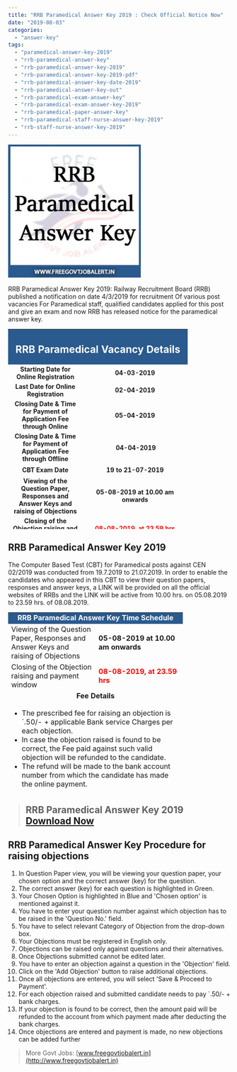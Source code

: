 ```yaml
---
title: "RRB Paramedical Answer Key 2019 : Check Official Notice Now"
date: "2019-08-03"
categories: 
  - "answer-key"
tags: 
  - "paramedical-answer-key-2019"
  - "rrb-paramedical-answer-key"
  - "rrb-paramedical-answer-key-2019"
  - "rrb-paramedical-answer-key-2019-pdf"
  - "rrb-paramedical-answer-key-date-2019"
  - "rrb-paramedical-answer-key-out"
  - "rrb-paramedical-exam-answer-key"
  - "rrb-paramedical-exam-answer-key-2019"
  - "rrb-paramedical-paper-answer-key"
  - "rrb-paramedical-staff-nurse-answer-key-2019"
  - "rrb-staff-nurse-answer-key-2019"
---
```


![RRB Paramedical Answer Key](images/RRB-Paramedical-Answer-Key-300x300.jpg)

RRB Paramedical Answer Key 2019: Railway Recruitment Board (RRB) published a notification on date 4/3/2019 for recruitment Of various post vacancies For Paramedical staff, qualified candidates applied for this post and give an exam and now RRB has released notice for the paramedical answer key.

<table style="border-collapse: collapse; width: 80.4907%; height: 451px;"><tbody><tr style="height: 33px;"><td style="width: 100%; background-color: #2a5a8e; text-align: center; height: 33px;" colspan="2"><h2><span style="color: #ffffff; font-size: 17pt;">RRB Paramedical Vacancy Details</span></h2></td></tr><tr style="height: 22px;"><td style="width: 53.0338%; text-align: center; height: 22px;"><strong>Starting Date for Online Registration</strong></td><td style="width: 46.9662%; text-align: center; height: 22px;"><strong>04-03-2019</strong></td></tr><tr style="height: 22px;"><td style="width: 53.0338%; text-align: center; height: 22px;"><strong>Last Date for Online Registration</strong></td><td style="width: 46.9662%; text-align: center; height: 22px;"><strong>02-04-2019</strong></td></tr><tr style="height: 44px;"><td style="width: 53.0338%; text-align: center; height: 44px;"><strong>Closing Date &amp; Time for Payment of Application Fee through Online</strong></td><td style="width: 46.9662%; text-align: center; height: 44px;"><strong>05-04-2019</strong></td></tr><tr style="height: 44px;"><td style="width: 53.0338%; text-align: center; height: 44px;"><strong>Closing Date &amp; Time for Payment of Application Fee through Offline</strong></td><td style="width: 46.9662%; text-align: center; height: 44px;"><strong>&nbsp;04-04-2019</strong></td></tr><tr style="height: 22px;"><td style="width: 53.0338%; text-align: center; height: 22px;"><strong>CBT Exam Date</strong></td><td style="width: 46.9662%; text-align: center; height: 22px;"><strong>19 to 21-07-2019</strong></td></tr><tr style="height: 44px;"><td style="width: 53.0338%; text-align: center; height: 44px;"><strong>Viewing of the Question Paper, Responses and Answer Keys and raising of Objections</strong></td><td style="width: 46.9662%; text-align: center; height: 44px;"><strong>05-08-2019 at 10.00 am onwards</strong></td></tr><tr style="height: 22px;"><td style="width: 53.0338%; text-align: center; height: 22px;"><strong>Closing of the Objection raising and payment window</strong></td><td style="width: 46.9662%; text-align: center; height: 22px;"><span style="color: #ff0000;"><strong>08-08-2019, at 23.59 hrs</strong></span></td></tr><tr style="height: 22px;"><td style="width: 53.0338%; text-align: center; height: 22px;"><strong>Total Vacancy</strong></td><td style="width: 46.9662%; text-align: center; height: 22px;"><strong>1923</strong></td></tr><tr style="height: 22px;"><td style="width: 53.0338%; text-align: center; height: 22px;"><strong>Download Answer Key</strong></td><td style="width: 46.9662%; text-align: center; height: 22px;"><span style="color: #ff0000;"><a style="color: #ff0000;" href="https://rrbot.onlineregistrationform.org/ObjectionTrackerPortalWeb/loginPage.jsp" target="_blank" rel="noopener noreferrer"><strong>Click Here</strong></a></span></td></tr><tr style="height: 22px;"><td style="width: 53.0338%; text-align: center; height: 22px;"><strong>Answer Key Notice</strong></td><td style="width: 46.9662%; text-align: center; height: 22px;"><span style="color: #ff0000;"><strong><a style="color: #ff0000;" href="https://freegovtjobalert.in/wp-content/uploads/2019/08/RRB-Paramedical-Staff-Answer-Key-Notice.pdf" target="_blank" rel="noopener noreferrer">Click Here</a></strong></span></td></tr><tr style="height: 22px;"><td style="width: 53.0338%; text-align: center; height: 22px;"><strong>Notice for Candidates Who Opted for Multiple Posts</strong></td><td style="width: 46.9662%; text-align: center; height: 22px;"><span style="color: #ff0000;"><strong><a style="color: #ff0000;" href="https://freegovtjobalert.in/wp-content/uploads/2019/08/Notice-RRB-Paramedical-Staff.pdf" target="_blank" rel="noopener noreferrer">Click Here</a></strong></span></td></tr><tr style="height: 22px;"><td style="width: 53.0338%; text-align: center; height: 22px;"><strong>Download CBT Admit Card</strong></td><td style="width: 46.9662%; text-align: center; height: 22px;"><span style="color: #ff0000;"><strong><a style="color: #ff0000;" href="https://rrbpmcallletter.onlineregistrationform.org/RRBAdmitCard/" target="_blank" rel="noopener noreferrer">Click Here</a></strong></span></td></tr><tr style="height: 22px;"><td style="width: 53.0338%; text-align: center; height: 22px;"><strong>Exam Date Notification</strong></td><td style="width: 46.9662%; text-align: center; height: 22px;"><span style="color: #ff0000;"><strong><a style="color: #ff0000;" href="https://freegovtjobalert.in/wp-content/uploads/2019/08/CBT-Exam-Date-RRB-Paramedical-Staff-Posts.pdf" target="_blank" rel="noopener noreferrer">Click Here</a></strong></span></td></tr><tr style="height: 22px;"><td style="width: 53.0338%; text-align: center; height: 22px;"><strong>RRB Paramedical Important Dates &amp; Times</strong></td><td style="width: 46.9662%; text-align: center; height: 22px;"><span style="color: #ff0000;"><strong><a style="color: #ff0000;" href="https://secunderabad.rrbregonline.org" target="_blank" rel="noopener noreferrer">Click Here</a></strong></span></td></tr><tr style="height: 22px;"><td style="width: 53.0338%; text-align: center; height: 22px;"><strong>Notification</strong></td><td style="width: 46.9662%; text-align: center; height: 22px;"><span style="color: #ff0000;"><strong><a style="color: #ff0000;" href="https://freegovtjobalert.in/wp-content/uploads/2019/08/RRB-Paramaedical-Staff-Notification.pdf" target="_blank" rel="noopener noreferrer">English</a> <span style="color: #000000;">|</span> <a style="color: #ff0000;" href="https://freegovtjobalert.in/wp-content/uploads/2019/08/RRB-Paramedical-Notification-In-Hindi.pdf" target="_blank" rel="noopener noreferrer">Hindi</a></strong></span></td></tr><tr style="height: 22px;"><td style="width: 53.0338%; text-align: center; height: 22px;"><strong>Official Website</strong></td><td style="width: 46.9662%; text-align: center; height: 22px;"><strong><a href="http://www.rrcb.gov.in/rrbs.html" target="_blank" rel="noopener noreferrer">http://www.rrcb.gov.in/rrbs.html</a></strong></td></tr></tbody></table>

## RRB Paramedical Answer Key 2019

The Computer Based Test (CBT) for Paramedical posts against CEN 02/2019 was conducted from 19.7.2019 to 21.07.2019. In order to enable the candidates who appeared in this CBT to view their question papers, responses and answer keys, a LINK will be provided on all the official websites of RRBs and the LINK will be active from 10.00 hrs. on 05.08.2019 to 23.59 hrs. of 08.08.2019.

<table style="border-collapse: collapse; width: 78.3878%; height: 404px;"><tbody><tr><td style="width: 50%; background-color: #2a5a8e; text-align: center;" colspan="2"><strong><span style="font-size: 12pt; color: #ffffff;">RRB Paramedical Answer Key Time Schedule</span></strong></td></tr><tr><td style="width: 50%;"><span style="font-size: 12pt;">Viewing of the Question Paper, Responses and Answer Keys and raising of Objections</span></td><td style="width: 50%;"><span style="font-size: 12pt;"><strong>05-08-2019 at 10.00 am onwards</strong></span></td></tr><tr><td style="width: 50%;"><span style="font-size: 12pt;">Closing of the Objection raising and payment window</span></td><td style="width: 50%;"><span style="color: #ff0000; font-size: 12pt;"><strong>08-08-2019, at 23.59 hrs</strong></span></td></tr><tr><td style="width: 50%; text-align: center;" colspan="2"><strong><span style="font-size: 12pt;">Fee Details</span></strong></td></tr><tr><td style="width: 50%;" colspan="2"><ul><li><span style="font-size: 12pt;">The prescribed fee for raising an objection is `.50/- + applicable Bank service Charges per each objection.</span></li><li><span style="font-size: 12pt;">In case the objection raised is found to be correct, the Fee paid against such valid objection will be refunded to the candidate.</span></li><li><span style="font-size: 12pt;">The refund will be made to the bank account number from which the candidate has made the online payment.</span></li></ul></td></tr></tbody></table>

> ## RRB Paramedical Answer Key 2019 [Download Now](https://rrbot.onlineregistrationform.org/ObjectionTrackerPortalWeb/loginPage.jsp)

## RRB Paramedical Answer Key Procedure for raising objections

1. In Question Paper view, you will be viewing your question paper, your chosen option and the correct answer (key) for the question.
2. The correct answer (key) for each question is highlighted in Green.
3. Your Chosen Option is highlighted in Blue and 'Chosen option' is mentioned against it.
4. You have to enter your question number against which objection has to be raised in the 'Question No.' field.
5. You have to select relevant Category of Objection from the drop-down box.
6. Your Objections must be registered in English only.
7. Objections can be raised only against questions and their alternatives.
8. Once Objections submitted cannot be edited later.
9. You have to enter an objection against a question in the 'Objection' field.
10. Click on the 'Add Objection' button to raise additional objections.
11. Once all objections are entered, you will select 'Save & Proceed to Payment'.
12. For each objection raised and submitted candidate needs to pay \`.50/- + bank charges.
13. If your objection is found to be correct, then the amount paid will be refunded to the account from which payment made after deducting the bank charges.
14. Once objections are entered and payment is made, no new objections can be added further

> More Govt Jobs: [www.freegovtjobalert.in](http://www.freegovtjobalert.in)
